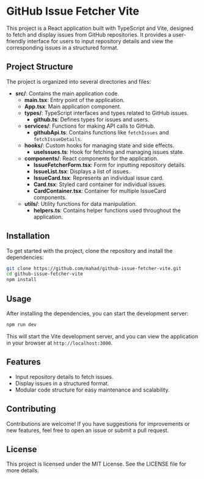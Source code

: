# GitHub Issue Fetcher Vite

This project is a React application built with TypeScript and Vite, designed to fetch and display issues from GitHub repositories. It provides a user-friendly interface for users to input repository details and view the corresponding issues in a structured format.

## Project Structure

The project is organized into several directories and files:

- **src/**: Contains the main application code.
  - **main.tsx**: Entry point of the application.
  - **App.tsx**: Main application component.
  - **types/**: TypeScript interfaces and types related to GitHub issues.
    - **github.ts**: Defines types for issues and users.
  - **services/**: Functions for making API calls to GitHub.
    - **githubApi.ts**: Contains functions like `fetchIssues` and `fetchIssueDetails`.
  - **hooks/**: Custom hooks for managing state and side effects.
    - **useIssues.ts**: Hook for fetching and managing issues state.
  - **components/**: React components for the application.
    - **IssueFetcherForm.tsx**: Form for inputting repository details.
    - **IssueList.tsx**: Displays a list of issues.
    - **IssueCard.tsx**: Represents an individual issue card.
    - **Card.tsx**: Styled card container for individual issues.
    - **CardContainer.tsx**: Container for multiple IssueCard components.
  - **utils/**: Utility functions for data manipulation.
    - **helpers.ts**: Contains helper functions used throughout the application.

## Installation

To get started with the project, clone the repository and install the dependencies:

```bash
git clone https://github.com/mahad/github-issue-fetcher-vite.git
cd github-issue-fetcher-vite
npm install
```

## Usage

After installing the dependencies, you can start the development server:

```bash
npm run dev
```

This will start the Vite development server, and you can view the application in your browser at `http://localhost:3000`.

## Features

- Input repository details to fetch issues.
- Display issues in a structured format.
- Modular code structure for easy maintenance and scalability.

## Contributing

Contributions are welcome! If you have suggestions for improvements or new features, feel free to open an issue or submit a pull request.

## License

This project is licensed under the MIT License. See the LICENSE file for more details.